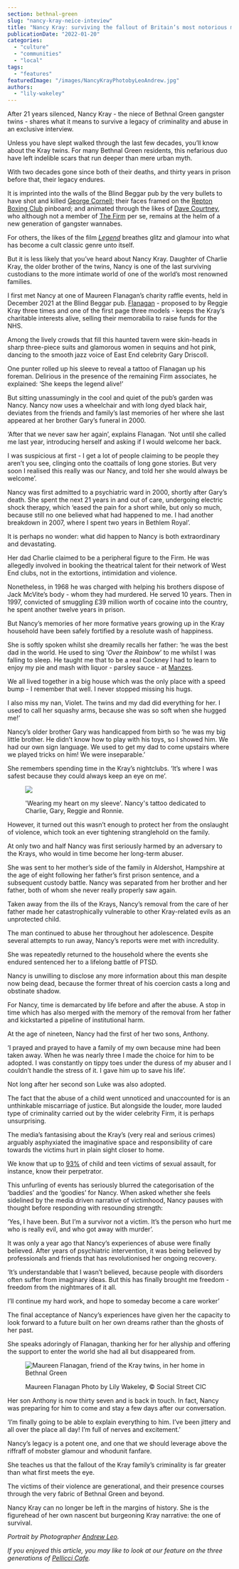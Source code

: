 ```yaml
---
section: bethnal-green
slug: "nancy-kray-neice-inteview"
title: "Nancy Kray: surviving the fallout of Britain’s most notorious mobsters"
publicationDate: "2022-01-20"
categories: 
  - "culture"
  - "communities"
  - "local"
tags: 
  - "features"
featuredImage: "/images/NancyKrayPhotobyLeoAndrew.jpg"
authors: 
  - "lily-wakeley"
---
```


After 21 years silenced, Nancy Kray - the niece of Bethnal Green gangster twins - shares what it means to survive a legacy of criminality and abuse in an exclusive interview.

Unless you have slept walked through the last few decades, you’ll know about the Kray twins. For many Bethnal Green residents, this nefarious duo have left indelible scars that run deeper than mere urban myth. 

With two decades gone since both of their deaths, and thirty years in prison before that, their legacy endures. 

It is imprinted into the walls of the Blind Beggar pub by the very bullets to have shot and killed [George Cornell](https://en.wikipedia.org/wiki/George_Cornell); their faces framed on the [Repton Boxing Club](https://bethnalgreenlondon.co.uk/repton-boxing-club-history/) pinboard; and animated through the likes of [Dave Courtney](http://www.davecourtney.com/), who although not a member of [The Firm](https://thekraytwins.fandom.com/wiki/The_Firm) per se, remains at the helm of a new generation of gangster wannabes. 

For others, the likes of the film [_Legend_](https://www.theguardian.com/film/legend) breathes glitz and glamour into what has become a cult classic genre unto itself.

But it is less likely that you’ve heard about Nancy Kray. Daughter of Charlie Kray, the older brother of the twins, Nancy is one of the last surviving custodians to the more intimate world of one of the world’s most renowned families. 

I first met Nancy at one of Maureen Flanagan’s charity raffle events, held in December 2021 at the Blind Beggar pub. [Flanagan](https://www.waterstones.com/book/one-of-the-family/maureen-flanagan/9781784750763) - proposed to by Reggie Kray three times and one of the first page three models - keeps the Kray’s charitable interests alive, selling their memorabilia to raise funds for the NHS.

Among the lively crowds that fill this haunted tavern were skin-heads in sharp three-piece suits and glamorous women in sequins and hot pink, dancing to the smooth jazz voice of East End celebrity Gary Driscoll. 

One punter rolled up his sleeve to reveal a tattoo of Flanagan up his foreman. Delirious in the presence of the remaining Firm associates, he explained: ‘She keeps the legend alive!’

But sitting unassumingly in the cool and quiet of the pub’s garden was Nancy. Nancy now uses a wheelchair and with long dyed black hair, deviates from the friends and family’s last memories of her where she last appeared at her brother Gary’s funeral in 2000.

‘After that we never saw her again’, explains Flanagan. ‘Not until she called me last year, introducing herself and asking if I would welcome her back. 

I was suspicious at first - I get a lot of people claiming to be people they aren’t you see, clinging onto the coattails of long gone stories. But very soon I realised this really was our Nancy, and told her she would always be welcome’. 

Nancy was first admitted to a psychiatric ward in 2000, shortly after Gary’s death. She spent the next 21 years in and out of care, undergoing electric shock therapy, which ‘eased the pain for a short while, but only so much, because still no one believed what had happened to me. I had another breakdown in 2007, where I spent two years in Bethlem Royal’. 

It is perhaps no wonder: what did happen to Nancy is both extraordinary and devastating. 

Her dad Charlie claimed to be a peripheral figure to the Firm. He was allegedly involved in booking the theatrical talent for their network of West End clubs, not in the extortions, intimidation and violence. 

Nonetheless, in 1968 he was charged with helping his brothers dispose of Jack McVite’s body - whom they had murdered. He served 10 years. Then in 1997, convicted of smuggling £39 million worth of cocaine into the country, he spent another twelve years in prison.

But Nancy’s memories of her more formative years growing up in the Kray household have been safely fortified by a resolute wash of happiness. 

She is softly spoken whilst she dreamily recalls her father: ‘he was the best dad in the world. He used to sing ‘_Over the Rainbow_’ to me whilst I was falling to sleep. He taught me that to be a real Cockney I had to learn to enjoy my pie and mash with liquor - parsley sauce - at [Manzes](https://www.manze.co.uk/). 

We all lived together in a big house which was the only place with a speed bump - I remember that well. I never stopped missing his hugs. 

I also miss my nan, Violet. The twins and my dad did everything for her. I used to call her squashy arms, because she was so soft when she hugged me!’

Nancy’s older brother Gary was handicapped from birth so ‘he was my big little brother. He didn’t know how to play with his toys, so I showed him. We had our own sign language. We used to get my dad to come upstairs where we played tricks on him! We were inseparable.’ 

She remembers spending time in the Kray’s nightclubs. ‘It’s where I was safest because they could always keep an eye on me’. 

<figure>

![](/images/TattooPortrait.jpg)

<figcaption>

'Wearing my heart on my sleeve'. Nancy's tattoo dedicated to Charlie, Gary, Reggie and Ronnie.

</figcaption>

</figure>

However, it turned out this wasn’t enough to protect her from the onslaught of violence, which took an ever tightening stranglehold on the family.

At only two and half Nancy was first seriously harmed by an adversary to the Krays, who would in time become her long-term abuser. 

She was sent to her mother’s side of the family in Aldershot, Hampshire at the age of eight following her father’s first prison sentence, and a subsequent custody battle. Nancy was separated from her brother and her father, both of whom she never really properly saw again. 

Taken away from the ills of the Krays, Nancy’s removal from the care of her father made her catastrophically vulnerable to other Kray-related evils as an unprotected child. 

The man continued to abuse her throughout her adolescence. Despite several attempts to run away, Nancy’s reports were met with incredulity. 

She was repeatedly returned to the household where the events she endured sentenced her to a lifelong battle of PTSD.

Nancy is unwilling to disclose any more information about this man despite now being dead, because the former threat of his coercion casts a long and obstinate shadow.

For Nancy, time is demarcated by life before and after the abuse. A stop in time which has also merged with the memory of the removal from her father and kickstarted a pipeline of institutional harm. 

At the age of nineteen, Nancy had the first of her two sons, Anthony.

‘I prayed and prayed to have a family of my own because mine had been taken away. When he was nearly three I made the choice for him to be adopted. I was constantly on tippy toes under the duress of my abuser and I couldn’t handle the stress of it. I gave him up to save his life’. 

Not long after her second son Luke was also adopted. 

The fact that the abuse of a child went unnoticed and unaccounted for is an unthinkable miscarriage of justice. But alongside the louder, more lauded type of criminality carried out by the wider celebrity Firm, it is perhaps unsurprising. 

The media’s fantasising about the Kray’s (very real and serious crimes) arguably asphyxiated the imaginative space and responsibility of care towards the victims hurt in plain sight closer to home.

We know that up to [93%](https://www.rainn.org/statistics/perpetrators-sexual-violence) of child and teen victims of sexual assault, for instance, know their perpetrator.

This unfurling of events has seriously blurred the categorisation of the ‘baddies’ and the ‘goodies’ for Nancy. When asked whether she feels sidelined by the media driven narrative of victimhood, Nancy pauses with thought before responding with resounding strength:

‘Yes, I have been. But I’m a survivor not a victim. It’s the person who hurt me who is really evil, and who got away with murder’. 

It was only a year ago that Nancy’s experiences of abuse were finally believed. After years of psychiatric intervention, it was being believed by professionals and friends that has revolutionised her ongoing recovery.

‘It’s understandable that I wasn’t believed, because people with disorders often suffer from imaginary ideas. But this has finally brought me freedom - freedom from the nightmares of it all. 

I’ll continue my hard work, and hope to someday become a care worker’ 

The final acceptance of Nancy’s experiences have given her the capacity to look forward to a future built on her own dreams rather than the ghosts of her past. 

She speaks adoringly of Flanagan, thanking her for her allyship and offering the support to enter the world she had all but disappeared from.

<figure>

![Maureen Flanagan, friend of the Kray twins, in her home in Bethnal Green](/images/MaureenFlanagan-1024x683.jpg)

<figcaption>

Maureen Flanagan Photo by Lily Wakeley, © Social Street CIC

</figcaption>

</figure>

Her son Anthony is now thirty seven and is back in touch. In fact, Nancy was preparing for him to come and stay a few days after our conversation. 

‘I’m finally going to be able to explain everything to him. I’ve been jittery and all over the place all day! I’m full of nerves and excitement.’

Nancy’s legacy is a potent one, and one that we should leverage above the riffraff of mobster glamour and whodunit fanfare. 

She teaches us that the fallout of the Kray family’s criminality is far greater than what first meets the eye. 

The victims of their violence are generational, and their presence courses through the very fabric of Bethnal Green and beyond. 

Nancy Kray can no longer be left in the margins of history. She is the figurehead of her own nascent but burgeoning Kray narrative: the one of survival. 

_Portrait by Photographer [Andrew Leo](https://www.andrewleophoto.com/)._

_If you enjoyed this article, you may like to look at our feature on the three generations of [Pellicci Cafe](https://bethnalgreenlondon.co.uk/e-pellicci-cafe-anna-nev-interview/)._
